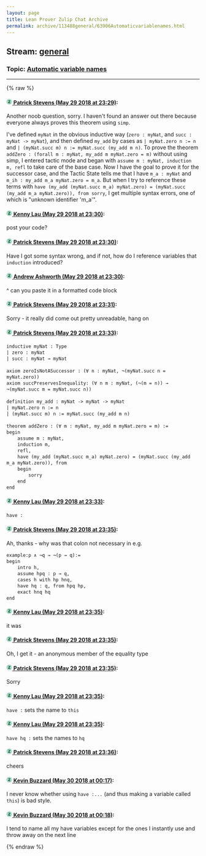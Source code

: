 ```yaml
---
layout: page
title: Lean Prover Zulip Chat Archive 
permalink: archive/113488general/63906Automaticvariablenames.html
---
```


## Stream: [general](index.html)
### Topic: [Automatic variable names](63906Automaticvariablenames.html)

---


{% raw %}
#### [![Click to go to Zulip](../../assets/img/zulip2.png) Patrick Stevens (May 29 2018 at 23:29)](https://leanprover.zulipchat.com/#narrow/stream/113488-general/topic/Automatic%20variable%20names/near/127275253):
Another noob question, sorry. I haven't found an answer out there because everyone always proves this theorem using `simp`.

I've defined `myNat` in the obvious inductive way (`zero : myNat`, and `succ : myNat -> myNat`), and then defined `my_add` by cases as `| myNat.zero n := n` and `| (myNat.succ m) n := myNat.succ (my_add m n)`. To prove the theorem `addZero : (forall m : myNat, my_add m myNat.zero = m)` without using simp, I entered tactic mode and began with `assume m : myNat, induction m, refl` to take care of the base case. Now I have the goal to prove it for the successor case, and the Tactic State tells me that I have `m_a : myNat` and `m_ih : my_add m_a myNat.zero = m_a`. But when I try to reference these terms with `have (my_add (myNat.succ m_a) myNat.zero) = (myNat.succ (my_add m_a myNat.zero)), from sorry`, I get multiple syntax errors, one of which is "unknown identifier 'm_a'".

#### [![Click to go to Zulip](../../assets/img/zulip2.png) Kenny Lau (May 29 2018 at 23:30)](https://leanprover.zulipchat.com/#narrow/stream/113488-general/topic/Automatic%20variable%20names/near/127275311):
post your code?

#### [![Click to go to Zulip](../../assets/img/zulip2.png) Patrick Stevens (May 29 2018 at 23:30)](https://leanprover.zulipchat.com/#narrow/stream/113488-general/topic/Automatic%20variable%20names/near/127275314):
Have I got some syntax wrong, and if not, how do I reference variables that `induction` introduced?

#### [![Click to go to Zulip](../../assets/img/zulip2.png) Andrew Ashworth (May 29 2018 at 23:30)](https://leanprover.zulipchat.com/#narrow/stream/113488-general/topic/Automatic%20variable%20names/near/127275316):
^ can you paste it in a formatted code block

#### [![Click to go to Zulip](../../assets/img/zulip2.png) Patrick Stevens (May 29 2018 at 23:31)](https://leanprover.zulipchat.com/#narrow/stream/113488-general/topic/Automatic%20variable%20names/near/127275360):
Sorry - it really did come out pretty unreadable, hang on

#### [![Click to go to Zulip](../../assets/img/zulip2.png) Patrick Stevens (May 29 2018 at 23:33)](https://leanprover.zulipchat.com/#narrow/stream/113488-general/topic/Automatic%20variable%20names/near/127275438):
```
inductive myNat : Type
| zero : myNat
| succ : myNat → myNat

axiom zeroIsNotASuccessor : (∀ n : myNat, ¬(myNat.succ n = myNat.zero))
axiom succPreservesInequality: (∀ n m : myNat, (¬(m = n)) → ¬(myNat.succ m = myNat.succ n))

definition my_add : myNat -> myNat -> myNat
| myNat.zero n := n
| (myNat.succ m) n := myNat.succ (my_add m n)

theorem addZero : (∀ m : myNat, my_add m myNat.zero = m) :=
begin
    assume m : myNat,
    induction m,
    refl,
    have (my_add (myNat.succ m_a) myNat.zero) = (myNat.succ (my_add m_a myNat.zero)), from
    begin
        sorry
    end
end
```

#### [![Click to go to Zulip](../../assets/img/zulip2.png) Kenny Lau (May 29 2018 at 23:33)](https://leanprover.zulipchat.com/#narrow/stream/113488-general/topic/Automatic%20variable%20names/near/127275455):
`have :`

#### [![Click to go to Zulip](../../assets/img/zulip2.png) Patrick Stevens (May 29 2018 at 23:35)](https://leanprover.zulipchat.com/#narrow/stream/113488-general/topic/Automatic%20variable%20names/near/127275520):
Ah, thanks - why was that colon not necessary in e.g.
```
example:p ∧ ¬q → ¬(p → q):=
begin
    intro h,
    assume hpq : p → q,
    cases h with hp hnq,
    have hq : q, from hpq hp,
    exact hnq hq
end
```

#### [![Click to go to Zulip](../../assets/img/zulip2.png) Kenny Lau (May 29 2018 at 23:35)](https://leanprover.zulipchat.com/#narrow/stream/113488-general/topic/Automatic%20variable%20names/near/127275532):
it was

#### [![Click to go to Zulip](../../assets/img/zulip2.png) Patrick Stevens (May 29 2018 at 23:35)](https://leanprover.zulipchat.com/#narrow/stream/113488-general/topic/Automatic%20variable%20names/near/127275533):
Oh, I get it - an anonymous member of the equality type

#### [![Click to go to Zulip](../../assets/img/zulip2.png) Patrick Stevens (May 29 2018 at 23:35)](https://leanprover.zulipchat.com/#narrow/stream/113488-general/topic/Automatic%20variable%20names/near/127275536):
Sorry

#### [![Click to go to Zulip](../../assets/img/zulip2.png) Kenny Lau (May 29 2018 at 23:35)](https://leanprover.zulipchat.com/#narrow/stream/113488-general/topic/Automatic%20variable%20names/near/127275541):
`have :` sets the name to `this`

#### [![Click to go to Zulip](../../assets/img/zulip2.png) Kenny Lau (May 29 2018 at 23:35)](https://leanprover.zulipchat.com/#narrow/stream/113488-general/topic/Automatic%20variable%20names/near/127275542):
`have hq :` sets the names to `hq`

#### [![Click to go to Zulip](../../assets/img/zulip2.png) Patrick Stevens (May 29 2018 at 23:36)](https://leanprover.zulipchat.com/#narrow/stream/113488-general/topic/Automatic%20variable%20names/near/127275590):
cheers

#### [![Click to go to Zulip](../../assets/img/zulip2.png) Kevin Buzzard (May 30 2018 at 00:17)](https://leanprover.zulipchat.com/#narrow/stream/113488-general/topic/Automatic%20variable%20names/near/127277391):
I never know whether using `have :...` (and thus making a variable called `this`) is bad style.

#### [![Click to go to Zulip](../../assets/img/zulip2.png) Kevin Buzzard (May 30 2018 at 00:18)](https://leanprover.zulipchat.com/#narrow/stream/113488-general/topic/Automatic%20variable%20names/near/127277444):
I tend to name all my have variables except for the ones I instantly use and throw away on the next line


{% endraw %}
